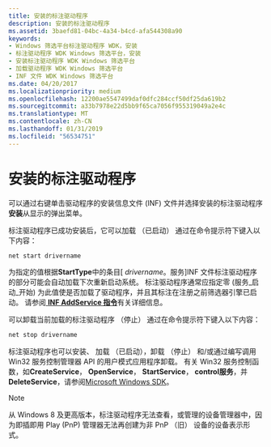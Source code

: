 ```yaml
---
title: 安装的标注驱动程序
description: 安装的标注驱动程序
ms.assetid: 3baefd81-04bc-4a34-b4cd-afa544308a90
keywords:
- Windows 筛选平台标注驱动程序 WDK，安装
- 标注驱动程序 WDK Windows 筛选平台，安装
- 安装标注驱动程序 WDK Windows 筛选平台
- 加载驱动程序 WDK Windows 筛选平台
- INF 文件 WDK Windows 筛选平台
ms.date: 04/20/2017
ms.localizationpriority: medium
ms.openlocfilehash: 12200ae5547499daf0dfc284ccf50df25da619b2
ms.sourcegitcommit: a33b7978e22d5bb9f65ca7056f955319049a2e4c
ms.translationtype: MT
ms.contentlocale: zh-CN
ms.lasthandoff: 01/31/2019
ms.locfileid: "56534751"
---
```

# <a name="installation-of-callout-drivers"></a>安装的标注驱动程序


可以通过右键单击驱动程序的安装信息文件 (INF) 文件并选择安装的标注驱动程序**安装**从显示的弹出菜单。

标注驱动程序已成功安装后，它可以加载 （已启动） 通过在命令提示符下键入以下内容：

```cpp
net start drivername
```

为指定的值根据**StartType**中的条目\[ *drivername*。服务\]INF 文件标注驱动程序的部分可能会自动加载下次重新启动系统。 标注驱动程序通常应指定零 (服务\_启动\_开始) 为此值使是否加载了驱动程序，并且其标注在注册之前筛选器引擎已启动。 请参阅[ **INF AddService 指令**](https://msdn.microsoft.com/library/windows/hardware/ff546326)有关详细信息。

可以卸载当前加载的标注驱动程序 （停止） 通过在命令提示符下键入以下内容：

```cpp
net stop drivername
```

标注驱动程序也可以安装、 加载 （已启动），卸载 （停止） 和/或通过编写调用 Win32 服务控制管理器 API 的用户模式应用程序卸载。 有关 Win32 服务控制函数，如**CreateService**， **OpenService**， **StartService**， **control服务**，并**DeleteService**，请参阅[Microsoft Windows SDK](https://go.microsoft.com/fwlink/p/?linkid=122165)。

> [!NOTE]
> 从 Windows 8 及更高版本，标注驱动程序无法查看，或管理的设备管理器中，因为即插即用 Play (PnP) 管理器无法再创建为非 PnP （旧） 设备的设备表示形式。
